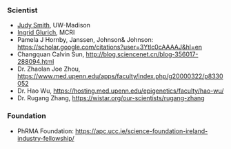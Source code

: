 ### Scientist

* [Judy Smith](https://mmi.wisc.edu/staff/smith-judith-judy/), UW-Madison
* [Ingrid Glurich](https://www.marshfieldresearch.org/profiles/5891), MCRI
* Pamela J Hornby, Janssen, Johnson& Johnson: https://scholar.google.com/citations?user=3Ytlc0cAAAAJ&hl=en
* Changquan Calvin Sun, http://blog.sciencenet.cn/blog-356017-288094.html
* Dr. Zhaolan Joe Zhou, https://www.med.upenn.edu/apps/faculty/index.php/g20000322/p8330052
* Dr. Hao Wu, https://hosting.med.upenn.edu/epigenetics/faculty/hao-wu/
* Dr. Rugang Zhang, https://wistar.org/our-scientists/rugang-zhang

### Foundation

 * PhRMA Foundation: https://apc.ucc.ie/science-foundation-ireland-industry-fellowship/
